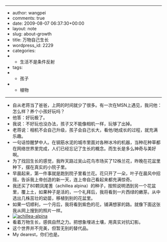 - ---
- author: wangpei
- comments: true
- date: 2009-08-07 06:37:30+00:00
- layout: note
- slug: about-growth
- title: 万物自己生长
- wordpress_id: 2229
- categories:
- - 生活不是条件反射
- tags:
- - 孩子
- - 植物
- ---
- 自从老蒋当了爸爸，上网的时间就少了很多。有一次在MSN上遇见，我问他：怎么样？养个小孩好玩吗？
- 他答：好玩极了。
- 我说：不好玩也没办法，孩子又不能像相机一样，玩够了出掉。
- 老蒋说：相机不会自己升级，孩子会自己长大，看他/她成长的过程，就充满乐趣。
- 一句话惊醒梦中人。在钢筋水泥的城市里面对各种冰冷的机器，当种花种草都在网络世界里完成，人们已经忘记了生长的概念。而生长是多么神奇与美好啊。
- 为了找回生长的感觉，我昨天路过吴山花鸟市场买了12株兰花，昨晚在花盆里种下，摆在真实的小院子里。
- 早晨起来，第一件事就是跑到院子里看兰花。花只开了一朵，叶子在晨风中招摇，告诉我上帝创造的新一天，连上帝自己看起来都充满惊奇。
- 我还买了80颗凤尾蓍（achillea alpina）的种子，按照说明洒到另一个花盆里，覆上土，如果种子是活的，一个礼拜后，我将看到一片西绿的嫩芽。从中选出几株茁壮的幼苗，移植到别的花盆里。
- 如果一切顺利，一个月后，我将看到紫色的花，铺满想家的路。就像下面这张我从网上搜到的照片一样。
- [![achillea-alpina](http://farm3.static.flickr.com/2661/3797597154_ffb1887572.jpg)](http://www.flickr.com/photos/lookoo/3797597154/)
- 看着万物生长，感佩自然之力。把想象埋进土壤，用真实对抗幻影。
- 这个世界并不完美，但暂无别的替代品。
- My dearest，你们也是。
